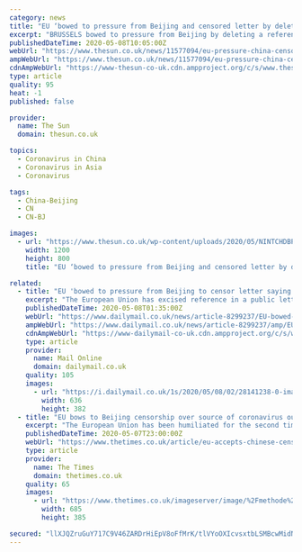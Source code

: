 ```yaml
---
category: news
title: "EU ‘bowed to pressure from Beijing and censored letter by deleting reference to coronavirus starting in China’"
excerpt: "BRUSSELS bowed to pressure from Beijing by deleting a reference to the fact the deadly pandemic starting in China from a public letter, it’s been reported. The EU agreed to remove a"
publishedDateTime: 2020-05-08T10:05:00Z
webUrl: "https://www.thesun.co.uk/news/11577094/eu-pressure-china-censored-letter-coronavirus/"
ampWebUrl: "https://www.thesun.co.uk/news/11577094/eu-pressure-china-censored-letter-coronavirus/amp/"
cdnAmpWebUrl: "https://www-thesun-co-uk.cdn.ampproject.org/c/s/www.thesun.co.uk/news/11577094/eu-pressure-china-censored-letter-coronavirus/amp/"
type: article
quality: 95
heat: -1
published: false

provider:
  name: The Sun
  domain: thesun.co.uk

topics:
  - Coronavirus in China
  - Coronavirus in Asia
  - Coronavirus

tags:
  - China-Beijing
  - CN
  - CN-BJ

images:
  - url: "https://www.thesun.co.uk/wp-content/uploads/2020/05/NINTCHDBPICT000581312504.jpg?strip=all&quality=100&w=1200&h=800&crop=1"
    width: 1200
    height: 800
    title: "EU ‘bowed to pressure from Beijing and censored letter by deleting reference to coronavirus starting in China’"

related:
  - title: "EU 'bowed to pressure from Beijing to censor letter saying coronavirus originated in China'"
    excerpt: "The European Union has excised reference in a public letter that the coronavirus pandemic originated in China, after receiving pressure to do so from the Chinese foreign ministry."
    publishedDateTime: 2020-05-08T01:35:00Z
    webUrl: "https://www.dailymail.co.uk/news/article-8299237/EU-bowed-pressure-Beijing-censor-letter-saying-coronavirus-originated-China.html"
    ampWebUrl: "https://www.dailymail.co.uk/news/article-8299237/amp/EU-bowed-pressure-Beijing-censor-letter-saying-coronavirus-originated-China.html"
    cdnAmpWebUrl: "https://www-dailymail-co-uk.cdn.ampproject.org/c/s/www.dailymail.co.uk/news/article-8299237/amp/EU-bowed-pressure-Beijing-censor-letter-saying-coronavirus-originated-China.html"
    type: article
    provider:
      name: Mail Online
      domain: dailymail.co.uk
    quality: 105
    images:
      - url: "https://i.dailymail.co.uk/1s/2020/05/08/02/28141238-0-image-a-107_1588900606517.jpg"
        width: 636
        height: 382
  - title: "EU bows to Beijing censorship over source of coronavirus outbreak"
    excerpt: "The European Union has been humiliated for the second time in two weeks after accepting Chinese censorship of a letter mentioning that the coronavirus outbreak originated in China.EU ambassadors had"
    publishedDateTime: 2020-05-07T23:00:00Z
    webUrl: "https://www.thetimes.co.uk/article/eu-accepts-chinese-censorship-of-joint-public-letter-89wlj9r83"
    type: article
    provider:
      name: The Times
      domain: thetimes.co.uk
    quality: 65
    images:
      - url: "https://www.thetimes.co.uk/imageserver/image/%2Fmethode%2Ftimes%2Fprod%2Fweb%2Fbin%2Ff1591704-9095-11ea-a1ff-1dde97c98818.jpg?crop=3428%2C1928%2C144%2C286&resize=685"
        width: 685
        height: 385

secured: "llXJQZruGuY717C9V46ZARDrHiEpV8oFfMrK/tlVYoOXIcvsxtbLSMBcwMidNzRvKtQ0ZD6yIK0DRUulssK29Il5fdx5yxpse6LjgFky3VbkYBRLybq7u9ib/AeVFSDZEeKIqTGL/DS+OA2YdZrPlW9lwdw/SRFTmlVVyXd5OZBqJczLVvPlL5x26lfuhk2xwg63PZ9Eod4BJTCC4CeU3PowZj/7ErSho61xBF405kVqSwRAB0E2I97MjSWyDZyRmF4C6kN5sJ9Mw3mnSGRlGfTpPhtLJTe6IBxodvpoE+l7dBO/BNQ2yrJnh5EOUpv3;SqveJw/Jf8oNkAlhxo1fLA=="
---
```


